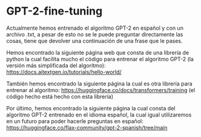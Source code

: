 # GPT-2-fine-tuning

Actualmente hemos entrenado el algoritmo GPT-2 en español y con un archivo .txt, a pesar de esto no se le puede preguntar directamente las cosas, tiene que devolver una continuación de una frase que le pases.

Hemos encontrado la siguiente página web que consta de una librería de python la cual facilita mucho el código para entrenar el algoritmo GPT-2 (la versión más simplificada del algoritmo): https://docs.aitextgen.io/tutorials/hello-world/

También hemos encontrado la siguiente página la cual es otra librería para entrenar al algoritmo: https://huggingface.co/docs/transformers/training (el código hecho está hecho con esta librería)

Por último, hemos encontrado la siguiente página la cual consta del algoritmo GPT-2 entrenado en el idioma español, la cual igual utilizaremos en un futuro para poder hacerle preguntas en español: https://huggingface.co/flax-community/gpt-2-spanish/tree/main

